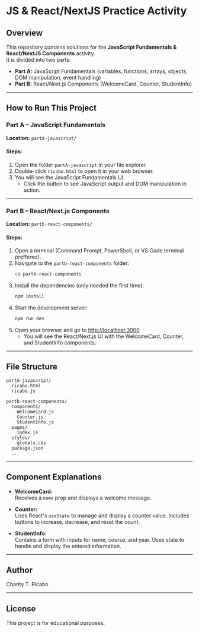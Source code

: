 # JS & React/NextJS Practice Activity

## Overview

This repository contains solutions for the **JavaScript Fundamentals & React/NextJS Components** activity.  
It is divided into two parts:

- **Part A:** JavaScript Fundamentals (variables, functions, arrays, objects, DOM manipulation, event handling)
- **Part B:** React/Next.js Components (WelcomeCard, Counter, StudentInfo)

---

## How to Run This Project

### Part A – JavaScript Fundamentals

**Location:** `partA-javascript/`

#### Steps:
1. Open the folder `partA-javascript` in your file explorer.
2. Double-click `ricabo.html` to open it in your web browser.
3. You will see the JavaScript Fundamentals UI.  
   - Click the button to see JavaScript output and DOM manipulation in action.

---

### Part B – React/Next.js Components

**Location:** `partb-react-components/`

#### Steps:
1. Open a terminal (Command Prompt, PowerShell, or VS Code terminal preffered).
2. Navigate to the `partb-react-components` folder:
   ```sh
   cd partb-react-components
   ```
3. Install the dependencies (only needed the first time):
   ```sh
   npm install
   ```
4. Start the development server:
   ```sh
   npm run dev
   ```
5. Open your browser and go to [http://localhost:3000](http://localhost:3000)  
   - You will see the React/Next.js UI with the WelcomeCard, Counter, and StudentInfo components.

---

## File Structure

```
partA-javascript/
  ricabo.html
  ricabo.js

partb-react-components/
  Components/
    WelcomeCard.js
    Counter.js
    StudentInfo.js
  pages/
    index.js
  styles/
    globals.css
  package.json
  ...
```

---

## Component Explanations

- **WelcomeCard:**  
  Receives a `name` prop and displays a welcome message.

- **Counter:**  
  Uses React's `useState` to manage and display a counter value. Includes buttons to increase, decrease, and reset the count.

- **StudentInfo:**  
  Contains a form with inputs for name, course, and year. Uses state to handle and display the entered information.

---

## Author

Charity T. Ricabo

---

## License

This project is for educational purposes.
